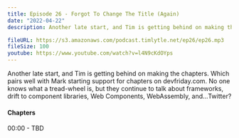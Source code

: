 ```yaml
---
title: Episode 26 - Forgot To Change The Title (Again)
date: "2022-04-22"
description: Another late start, and Tim is getting behind on making the chapters. Which pairs well with Mark starting support for chapters on devfriday.com. No one knows what a tread-wheel is, but they continue to talk about frameworks, drift to component libraries, Web Components, WebAssembly, and...Twitter?

fileURL: https://s3.amazonaws.com/podcast.timlytle.net/ep26/ep26.mp3
fileSize: 100
youtube: https://www.youtube.com/watch?v=l4N9cKdOYps
---
```


Another late start, and Tim is getting behind on making the chapters. Which pairs well with Mark starting support for chapters on devfriday.com. No one knows what a tread-wheel is, but they continue to talk about frameworks, drift to component libraries, Web Components, WebAssembly, and...Twitter?

#### Chapters

00:00 - TBD  
